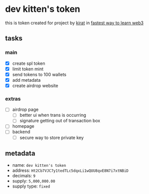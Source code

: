 # dev kitten's token

this is token created for project by [kirat](https://github.com/hkirat) in [fastest way to learn web3](https://www.youtube.com/watch?v=8NeZgmSfbYg)  

## tasks

### main

- [x] create spl token  
- [x] limit token mint  
- [x] send tokens to 100 wallets  
- [x] add metadata  
- [x] create airdrop website  

### extras

- [ ] airdrop page
  - [ ] better ui when trans is occurring
  - [ ] signature getting out of transaction box
- [ ] homepage
- [ ] backend
  - [ ] secure way to store private key

## metadata

- name: `dev kitten's token`
- address: `Ht2Cb7VJC7y1tedTLc5dqxLi1wQUU8qvE8N7i7xtNBiD`
- decimals: `9`
- supply: `5,000,000.00`
- supply type: `fixed`

